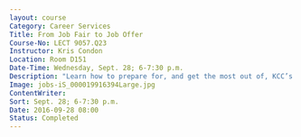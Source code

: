 ```yaml
---
layout: course
Category: Career Services
Title: From Job Fair to Job Offer
Course-No: LECT 9057.Q23
Instructor: Kris Condon
Location: Room D151
Date-Time: Wednesday, Sept. 28; 6-7:30 p.m.
Description: "Learn how to prepare for, and get the most out of, KCC’s job fair."
Image: jobs-iS_000019916394Large.jpg
ContentWriter:
Sort: Sept. 28; 6-7:30 p.m.
Date: 2016-09-28 08:00
Status: Completed
---
```

